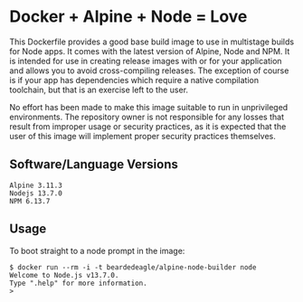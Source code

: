 # Docker + Alpine + Node = Love

This Dockerfile provides a good base build image to use in multistage builds for Node apps. It comes with the latest version of Alpine, Node and NPM. It is intended for use in creating release images with or for your application and allows you to avoid cross-compiling releases. The exception of course is if your app has dependencies which require a native compilation toolchain, but that is an exercise left to the user.

No effort has been made to make this image suitable to run in unprivileged environments. The repository owner is not responsible for any losses that result from improper usage or security practices, as it is expected that the user of this image will implement proper security practices themselves.

## Software/Language Versions

```shell
Alpine 3.11.3
Nodejs 13.7.0
NPM 6.13.7
```

## Usage

To boot straight to a node prompt in the image:

```shell
$ docker run --rm -i -t beardedeagle/alpine-node-builder node
Welcome to Node.js v13.7.0.
Type ".help" for more information.
>
```
